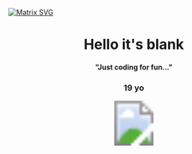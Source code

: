   [![Matrix SVG](https://raw.githubusercontent.com/rodrigograca31/rodrigograca31/master/matrix.svg)](https://www.youtube.com/watch?v=SDkAGkd4NLc) 
<p>
  <h1 align="center"><b>Hello it's blank</b></h1>
  <h4 align="center"><b>"Just coding for fun..."</b></h4>
</p>

<p>
  <h3 align="center">19 yo</h3>
</p>

<p style="text-align:center;">
  <svg width="90" height="90">       
     <image xlink:href="https://profile-counter.glitch.me/blaannk/count.svg" src="https://profile-counter.glitch.me/blaannk/count.svg" width="90" height="90"/>    
  </svg>
</p>

